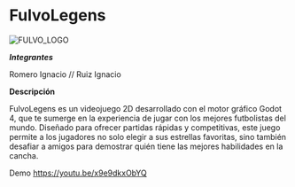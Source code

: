 # FulvoLegens

![FULVO_LOGO](https://github.com/IgnaaRo/FulvoLegens-2D---ExamenParcial-Dise-o_de_Interfaces/assets/102398895/83e33a0a-a7bd-498d-9b21-32762b213db4)

___Integrantes___

Romero Ignacio // Ruiz Ignacio

__Descripción__

FulvoLegens es un videojuego 2D desarrollado con el motor gráfico Godot 4, que te sumerge en la experiencia de jugar con los mejores futbolistas del mundo. Diseñado para ofrecer partidas rápidas y competitivas, este juego permite a los jugadores no solo elegir a sus estrellas favoritas, sino también desafiar a amigos para demostrar quién tiene las mejores habilidades en la cancha.

Demo https://youtu.be/x9e9dkxObYQ
